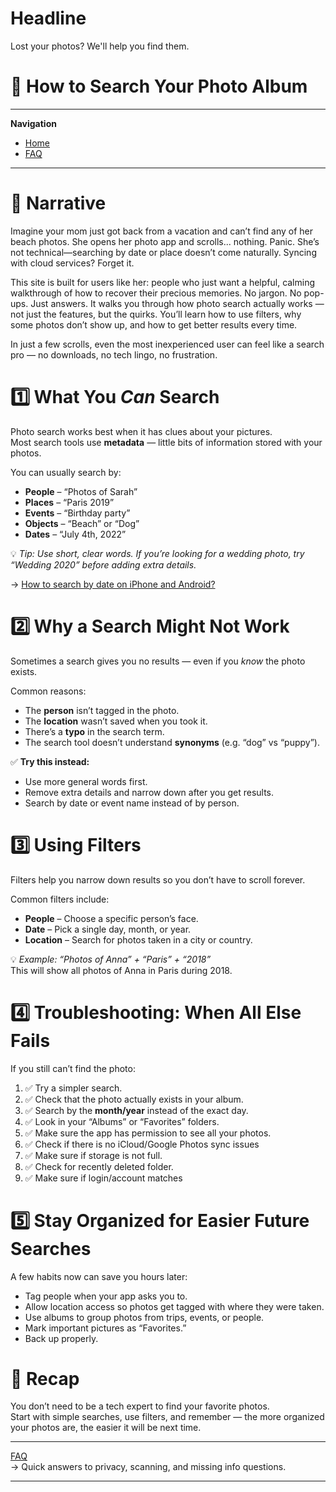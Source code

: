 # Headline
Lost your photos? We'll help you find them.

# 📸 How to Search Your Photo Album

---
**Navigation**
- [Home](index.md)
- [FAQ](faq.md)

---

# 📖 Narrative

Imagine your mom just got back from a vacation and can’t find any of her beach photos. She opens her photo app and scrolls... nothing. Panic. She’s not technical—searching by date or place doesn’t come naturally. Syncing with cloud services? Forget it.

This site is built for users like her: people who just want a helpful, calming walkthrough of how to recover their precious memories. No jargon. No pop-ups. Just answers.
It walks you through how photo search actually works — not just the features, but the quirks. You’ll learn how to use filters, why some photos don’t show up, and how to get better results every time.

In just a few scrolls, even the most inexperienced user can feel like a search pro — no downloads, no tech lingo, no frustration.

# 1️⃣ What You *Can* Search
Photo search works best when it has clues about your pictures.  
Most search tools use **metadata** — little bits of information stored with your photos.

You can usually search by:
- **People** – “Photos of Sarah”
- **Places** – “Paris 2019”
- **Events** – “Birthday party”
- **Objects** – “Beach” or “Dog”
- **Dates** – “July 4th, 2022”

💡 *Tip: Use short, clear words. If you’re looking for a wedding photo, try “Wedding 2020” before adding extra details.*

  → [How to search by date on iPhone and Android?](./search.md)

# 2️⃣ Why a Search Might Not Work

Sometimes a search gives you no results — even if you *know* the photo exists.  

Common reasons:
- The **person** isn’t tagged in the photo.
- The **location** wasn’t saved when you took it.
- There’s a **typo** in the search term.
- The search tool doesn’t understand **synonyms** (e.g. “dog” vs “puppy”).

✅ **Try this instead:**
- Use more general words first.
- Remove extra details and narrow down after you get results.
- Search by date or event name instead of by person.

# 3️⃣ Using Filters

Filters help you narrow down results so you don’t have to scroll forever.

Common filters include:
- **People** – Choose a specific person’s face.
- **Date** – Pick a single day, month, or year.
- **Location** – Search for photos taken in a city or country.

💡 *Example: “Photos of Anna” + “Paris” + “2018”*  
This will show all photos of Anna in Paris during 2018.

# 4️⃣ Troubleshooting: When All Else Fails

If you still can’t find the photo:

1. ✅ Try a simpler search.  
2. ✅ Check that the photo actually exists in your album.  
3. ✅ Search by the **month/year** instead of the exact day.  
4. ✅ Look in your “Albums” or “Favorites” folders.  
5. ✅ Make sure the app has permission to see all your photos.
6. ✅ Check if there is no iCloud/Google Photos sync issues
7. ✅ Make sure if storage is not full.
8. ✅ Check for recently deleted folder.
9. ✅ Make sure if login/account matches


# 5️⃣ Stay Organized for Easier Future Searches

A few habits now can save you hours later:

- Tag people when your app asks you to.  
- Allow location access so photos get tagged with where they were taken.  
- Use albums to group photos from trips, events, or people.  
- Mark important pictures as “Favorites.”  
- Back up properly.

# 📌 Recap
You don’t need to be a tech expert to find your favorite photos.  
Start with simple searches, use filters, and remember — the more organized your photos are, the easier it will be next time.  

---

[FAQ](faq.md)  
   → Quick answers to privacy, scanning, and missing info questions.  

---
